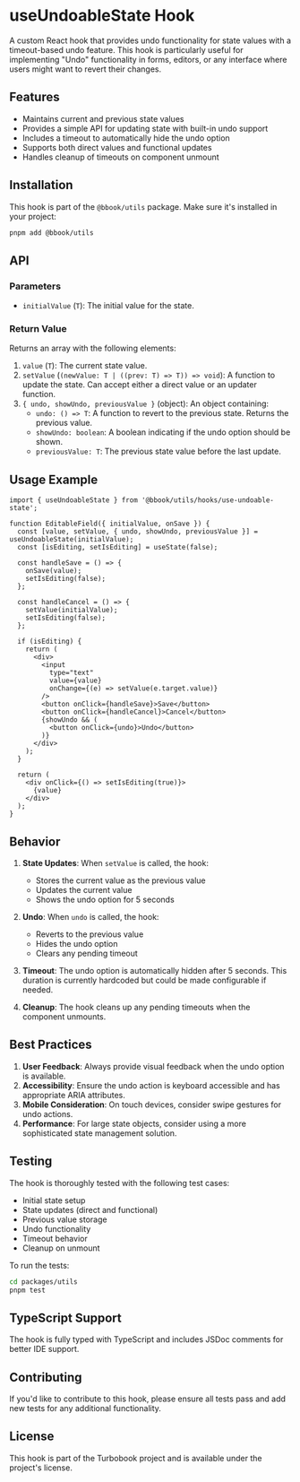 # useUndoableState Hook

A custom React hook that provides undo functionality for state values with a timeout-based undo feature. This hook is particularly useful for implementing "Undo" functionality in forms, editors, or any interface where users might want to revert their changes.

## Features

- Maintains current and previous state values
- Provides a simple API for updating state with built-in undo support
- Includes a timeout to automatically hide the undo option
- Supports both direct values and functional updates
- Handles cleanup of timeouts on component unmount

## Installation

This hook is part of the `@bbook/utils` package. Make sure it's installed in your project:

```bash
pnpm add @bbook/utils
```

## API

### Parameters

- `initialValue` (`T`): The initial value for the state.

### Return Value

Returns an array with the following elements:

1. `value` (`T`): The current state value.
2. `setValue` (`(newValue: T | ((prev: T) => T)) => void`): A function to update the state. Can accept either a direct value or an updater function.
3. `{ undo, showUndo, previousValue }` (object): An object containing:
   - `undo: () => T`: A function to revert to the previous state. Returns the previous value.
   - `showUndo: boolean`: A boolean indicating if the undo option should be shown.
   - `previousValue: T`: The previous state value before the last update.

## Usage Example

```tsx
import { useUndoableState } from '@bbook/utils/hooks/use-undoable-state';

function EditableField({ initialValue, onSave }) {
  const [value, setValue, { undo, showUndo, previousValue }] = useUndoableState(initialValue);
  const [isEditing, setIsEditing] = useState(false);

  const handleSave = () => {
    onSave(value);
    setIsEditing(false);
  };

  const handleCancel = () => {
    setValue(initialValue);
    setIsEditing(false);
  };

  if (isEditing) {
    return (
      <div>
        <input
          type="text"
          value={value}
          onChange={(e) => setValue(e.target.value)}
        />
        <button onClick={handleSave}>Save</button>
        <button onClick={handleCancel}>Cancel</button>
        {showUndo && (
          <button onClick={undo}>Undo</button>
        )}
      </div>
    );
  }

  return (
    <div onClick={() => setIsEditing(true)}>
      {value}
    </div>
  );
}
```

## Behavior

1. **State Updates**: When `setValue` is called, the hook:
   - Stores the current value as the previous value
   - Updates the current value
   - Shows the undo option for 5 seconds

2. **Undo**: When `undo` is called, the hook:
   - Reverts to the previous value
   - Hides the undo option
   - Clears any pending timeout

3. **Timeout**: The undo option is automatically hidden after 5 seconds. This duration is currently hardcoded but could be made configurable if needed.

4. **Cleanup**: The hook cleans up any pending timeouts when the component unmounts.

## Best Practices

1. **User Feedback**: Always provide visual feedback when the undo option is available.
2. **Accessibility**: Ensure the undo action is keyboard accessible and has appropriate ARIA attributes.
3. **Mobile Consideration**: On touch devices, consider swipe gestures for undo actions.
4. **Performance**: For large state objects, consider using a more sophisticated state management solution.

## Testing

The hook is thoroughly tested with the following test cases:

- Initial state setup
- State updates (direct and functional)
- Previous value storage
- Undo functionality
- Timeout behavior
- Cleanup on unmount

To run the tests:

```bash
cd packages/utils
pnpm test
```

## TypeScript Support

The hook is fully typed with TypeScript and includes JSDoc comments for better IDE support.

## Contributing

If you'd like to contribute to this hook, please ensure all tests pass and add new tests for any additional functionality.

## License

This hook is part of the Turbobook project and is available under the project's license.
